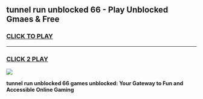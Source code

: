 
## tunnel run unblocked 66 - Play Unblocked Gmaes & Free
<h3>
<a href="https://news.freeplayer.one?title=tunnel_run_unblocked_66&ref=16F">CLICK TO PLAY</a></h3>
<hr>

<h3>
<a href="https://news.freeplayer.one?title=tunnel_run_unblocked_66&ref=16F">CLICK 2 PLAY</a>
  
</h3>

<a href="https://news.freeplayer.one?title=tunnel_run_unblocked_66&ref=16F/"><img src="https://clearcache.store/games.png"></a>


**tunnel run unblocked 66 games unblocked: Your Gateway to Fun and Accessible Online Gaming**
